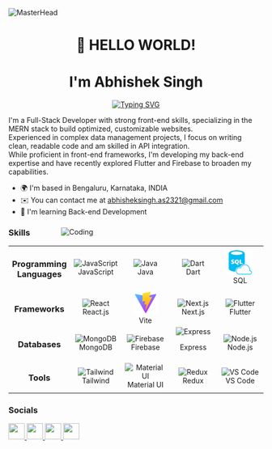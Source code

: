 ![MasterHead](https://miro.medium.com/max/1136/0*sDuDpo2NIBrYYVJl)
<h1 align="center">
    👋 HELLO WORLD!  
</h1>
<h1 align="center"> 
    I'm Abhishek Singh 
</h1>


<div align="center">
  <a href="https://git.io/typing-svg">
    <img src="https://readme-typing-svg.herokuapp.com?font=Fira+Code&size=32&pause=1000&center=true&vCenter=true&width=435&lines=Full+Stack+Developer;Mern+Stack+Developer;React+Developer;JavaScript+Developer;Flutter+Developer" alt="Typing SVG" />
  </a>
</div>

I'm a Full-Stack Developer with strong front-end skills, specializing in the MERN stack to build optimized, customizable websites. <br/>
Experienced in complex data management projects, I focus on writing clean, readable code and am skilled in API integration.  <br/> 
While proficient in front-end frameworks, I'm developing my back-end expertise and have recently explored Flutter and Firebase to broaden my capabilities.

* 🌍  I'm based in Bengaluru, Karnataka, INDIA
* ✉️  You can contact me at [abhisheksingh.as2321@gmail.com](mailto:abhisheksingh.as2321@gmail.com)
* 🧠  I'm learning Back-end Development 

<div>
  <img align="right" alt="Coding" width="400" src="https://cdn.dribbble.com/users/1162077/screenshots/3848914/programmer.gif">

  ### Skills
  <table>
    <tr>
      <td align="center" width="100">
        <h3>Programming Languages</h3>
      </td>
      <td align="center" width="100">
        <img src="https://raw.githubusercontent.com/danielcranney/readme-generator/main/public/icons/skills/javascript-colored.svg" width="48" height="48" alt="JavaScript"/>
        <br>JavaScript
      </td>
      <td align="center" width="100">
        <img src="https://raw.githubusercontent.com/danielcranney/readme-generator/main/public/icons/skills/java-colored.svg" width="48" height="48" alt="Java"/>
        <br>Java
      </td>
      <td align="center" width="100">
        <img src="https://raw.githubusercontent.com/danielcranney/readme-generator/main/public/icons/skills/dart-colored.svg" width="48" height="48" alt="Dart"/>
        <br>Dart
      </td>
      <td align="center" width="100">
        <img src="https://raw.githubusercontent.com/as-abhishek-21/as-abhishek-21/main/sql.svg" width="48" height="48" alt="Dart"/>
        <br>SQL
      </td>
    </tr>
    <tr>
      <td align="center" width="100">
        <h3>Frameworks</h3>
      </td>
      <td align="center" width="100">
        <img src="https://raw.githubusercontent.com/danielcranney/readme-generator/main/public/icons/skills/react-colored.svg" width="48" height="48" alt="React"/>
        <br>React.js
      </td>
        <td align="center" width="100">
            <img src="https://raw.githubusercontent.com/as-abhishek-21/as-abhishek-21/487c71a09efe2deb3ff2052b99dc185dfc5cbd1f/vite.svg" width="48" height="48" alt="Vite"/>
            <br>Vite
          </td>
      <td align="center" width="100">
        <img src="https://raw.githubusercontent.com/danielcranney/readme-generator/main/public/icons/skills/nextjs-colored.svg" width="48" height="48" alt="Next.js"/>
        <br>Next.js
      </td>
      <td align="center" width="100">
        <img src="https://raw.githubusercontent.com/danielcranney/readme-generator/main/public/icons/skills/flutter-colored.svg" width="48" height="48" alt="Flutter"/>
        <br>Flutter
      </td>
    </tr>
    <tr>
      <td align="center" width="100">
        <h3>Databases</h3>
      </td>
      <td align="center" width="100">
        <img src="https://raw.githubusercontent.com/danielcranney/readme-generator/main/public/icons/skills/mongodb-colored.svg" width="48" height="48" alt="MongoDB"/>
        <br>MongoDB
      </td>
      <td align="center" width="100">
        <img src="https://raw.githubusercontent.com/danielcranney/readme-generator/main/public/icons/skills/firebase-colored.svg" width="48" height="48" alt="Firebase"/>
        <br>Firebase
      </td>
      <td align="center" width="100">
        <img src="https://raw.githubusercontent.com/danielcranney/readme-generator/main/public/icons/skills/express-colored.svg" width="48" height="48" alt="Express"/>
        <p>Express</p>
      </td>
      <td align="center" width="100">
        <img src="https://raw.githubusercontent.com/danielcranney/readme-generator/main/public/icons/skills/nodejs-colored.svg" width="48" height="48" alt="Node.js"/>
        <br>Node.js
      </td>
    </tr>
    <tr>
      <td align="center" width="100">
        <h3>Tools</h3>
      </td>
      <td align="center" width="100">
        <img src="https://raw.githubusercontent.com/danielcranney/readme-generator/main/public/icons/skills/tailwindcss-colored.svg" width="48" height="48" alt="Tailwind"/>
        <br>Tailwind
      </td>
      <td align="center" width="100">
        <img src="https://raw.githubusercontent.com/danielcranney/readme-generator/main/public/icons/skills/materialui-colored.svg" width="48" height="48" alt="Material UI"/>
        <br>Material UI
      </td>
      <td align="center" width="100">
        <img src="https://raw.githubusercontent.com/danielcranney/readme-generator/main/public/icons/skills/redux-colored.svg" width="48" height="48" alt="Redux"/>
        <br>Redux
      </td>
        <td align="center" width="100">
            <img src="https://code.visualstudio.com/assets/images/code-stable.png" width="48" height="48" alt="VS Code"/>
            <br>VS Code
        </td>
    </tr>
  </table>
</div>




### Socials
<p align="left">
  <a href="https://github.com/as-abhishek-21" target="_blank" rel="noreferrer">
    <img src="https://raw.githubusercontent.com/danielcranney/readme-generator/main/public/icons/socials/github.svg" width="32" height="32" />
  </a> 
  <a href="https://www.hackerrank.com/profile/abhisheksingh_a7" target="_blank" rel="noreferrer">
    <img src="https://upload.wikimedia.org/wikipedia/commons/4/40/HackerRank_Icon-1000px.png" width="32" height="32" />
  </a> 
  <a href="https://www.linkedin.com/in/abhishek-singh-87544b276/" target="_blank" rel="noreferrer">
    <img src="https://raw.githubusercontent.com/danielcranney/readme-generator/main/public/icons/socials/linkedin.svg" width="32" height="32" />
  </a> 
  <a href="https://leetcode.com/user4502Pk/" target="_blank" rel="noreferrer">
    <img src="https://upload.wikimedia.org/wikipedia/commons/1/19/LeetCode_logo_black.png" width="32" height="32" />
  </a>
</p>

